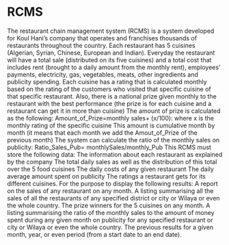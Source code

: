# RCMS
 The restaurant chain management system (RCMS) is a system developed for Koul 
Hani’s company that operates and franchises thousands of restaurants throughout the 
country. Each restaurant has 5 cuisines (Algerian, Syrian, Chinese, European and 
Indian).
 Everyday the restaurant will have a total sale (distributed on its five cuisines) and a total 
cost that includes rent (brought to a daily amount from the monthly rent), employees’ 
payments, electricity, gas, vegetables, meats, other ingredients and publicity spending.
 Each cuisine has a rating that is calculated monthly based on the rating of the 
customers who visited that specific cuisine of that specific restaurant.
 Also, there is a national prize given monthly to the restaurant with the best 
performance (the prize is for each cuisine and a restaurant can get it in more than 
cuisine) The amount of prize is calculated as the following: Amount_of_Prize=monthly 
sales+ (x/100): where x is the monthly rating of the specific cuisine This amount is 
cumulative month by month (it means that each month we add the Amout_of_Prize of 
the previous month)
 The system can calculate the ratio of the monthly sales on publicity: Ratio_Sales_Pub= 
monthlySales/monthly_Pub
 This RCMS must store the following data:
 The information about each restaurant as explained by the company
 The total daily sales as well as the distribution of this total over the 5 food 
cuisines
 The daily costs of any given restaurant
 The daily average amount spent on publicity
 The ratings a restaurant gets for its different cuisines.
 For the purpose to display the following results:
 A report on the sales of any restaurant on any month. 
 A listing summarising all the sales of all the restaurants of any specified 
district or city or Wilaya or even the whole country. 
 The prize winners for the 5 cuisines on any month.
 A listing summarising the ratio of the monthly sales to the amount of money 
spent during any given month on publicity for any specified restaurant or city 
or Wilaya or even the whole country. 
 The previous results for a given month, year, or even period (from a start date 
to an end date). 
